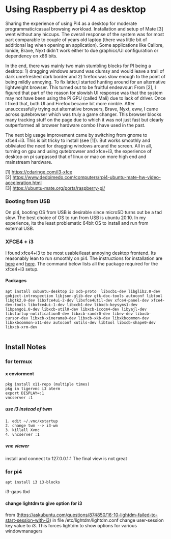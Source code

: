 # Using Raspberry pi 4 as desktop

Sharing the experience of using Pi4 as a desktop for  moderate programmatic/casual browsing workload.
Installation and setup of Mate [3] went without any hiccups.  The overall response of the system was for most part comparable to couple of years old  laptop (there was little bit of additional lag when opening an application). 
Some applications like Calibre, Ionide, Brave, Nyxt didn't work either to due graphics/UI configuration or dependency on x86 bits. 

In the end, there was mainly two main stumbling blocks for PI being a desktop: 1) dragging windows around was clumsy and would leave a trail of dark unrefreshed dark border and 2) firefox was slow enough to the point of being mildly annoying. To fix latter,I started hunting around for an alternative lightweight browser. This turned out to be fruitful endeavour: From [2], I figured that part  of the reason for slowish UI response was that the system may not have been using the Pi GPU (called Mali) due to lack of driver. Once I fixed that, both UI and Firefox became bit more nimble. After unsuccessfully trying out alternative browsers, Brave, Nyxt, eww,  I came across qutebrowser which was truly a game changer. This browser blocks many tracking stuff on the page due to which it was not just fast but clearly outperformed all browser hardware combo I have used in the past.

The next big usage improvement came by switching from gnome to xfce4+i3. This is bit tricky to install (see [1]). But works smoothly and obliviated  the need for dragging windows around the screen. All in all, turning on gpu and using qutebrowser and xfce+i3, the experience of desktop on pi surpassed that of  linux or mac on more high end and mainstream hardware.

[1] https://cdaringe.com/i3-xfce  
[2] https://www.dedoimedo.com/computers/rpi4-ubuntu-mate-hw-video-acceleration.html  
[3] https://ubuntu-mate.org/ports/raspberry-pi/  


### Booting from USB
On pi4, booting OS from USB is desirable since microSD turns out be a tad slow. The best choice of OS to run from USB is  ubuntu 20.10. In my experience, its the least problematic 64bit OS to install and run from external USB. 

### XFCE4 + i3

I found xfce4+i3 to be most usable/least annoying desktop frontend. Its reasonably lean to run smoothly on pi4.  The instructions for installation are [here]( http://feeblenerd.blogspot.com/2015/11/pretty-i3-with-xfce.html) and [here](https://cdaringe.com/i3-xfce). The command below lists all the package required for the xfce4+i3 setup. 
 

#### Packages 
```
apt install xubuntu-desktop i3 xcb-proto  libxcb1-dev libglib2.0-dev gobject-introspection libjson-glib-dev gtk-doc-tools autoconf libtool libgtk2.0-dev libxfce4ui-2-dev libxfce4util-dev xfce4-panel-dev xfce4-dev-tools libxfce4ui-1-dev libxcb1-dev libxcb-keysyms1-dev libpango1.0-dev libxcb-util0-dev libxcb-icccm4-dev libyajl-dev libstartup-notification0-dev libxcb-randr0-dev libev-dev libxcb-cursor-dev libxcb-xinerama0-dev libxcb-xkb-dev libxkbcommon-dev libxkbcommon-x11-dev autoconf xutils-dev libtool libxcb-shape0-dev libxcb-xrm-dev
 
```


## Install Notes

### for termux

#### x enviorment
```
pkg install x11-repo (multiple times)
pkg in tigervnc i3 aterm
export DISPLAY=:1
vncserver :1
```


##### use i3 instead of twm
```
1. edit ~/.vnc/xstartup
2. change twm --> i3-wm
3. killall Xvnc
4. vncserver :1 
```
##### vnc viewer
install and connect to 127.0.0.1:1
The final view is not great


### for pi4
```
apt install i3 i3-blocks
```
i3-gaps tbd

####  change lightdm to give option for i3
from (https://askubuntu.com/questions/874850/16-10-lightdm-failed-to-start-session-with-i3)
in file /etc/lightdm/lightdm.conf change user-session key value to i3.
This forces lightdm to show options for various windowmanagers
